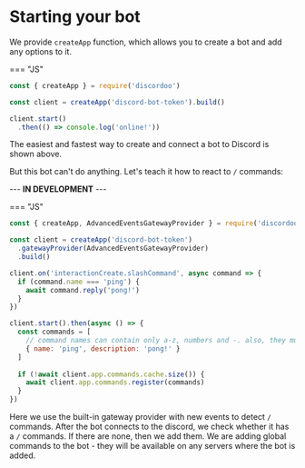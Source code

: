 # Starting your bot
We provide `createApp` function, which allows you to create a bot and add any options to it.

=== "JS"
```js
const { createApp } = require('discordoo')

const client = createApp('discord-bot-token').build()

client.start()
  .then(() => console.log('online!'))
```
The easiest and fastest way to create and connect a bot to Discord is shown above.

But this bot can't do anything. Let's teach it how to react to `/` commands:

--- **IN DEVELOPMENT** ---

=== "JS"

```js
const { createApp, AdvancedEventsGatewayProvider } = require('discordoo')

const client = createApp('discord-bot-token')
  .gatewayProvider(AdvancedEventsGatewayProvider)
  .build()

client.on('interactionCreate.slashCommand', async command => {
  if (command.name === 'ping') {
    await command.reply('pong!')
  }
})

client.start().then(async () => {
  const commands = [ 
    // command names can contain only a-z, numbers and -. also, they must be lower-case and up to 32 in length.
    { name: 'ping', description: 'pong!' }
  ]
  
  if (!await client.app.commands.cache.size()) {
    await client.app.commands.register(commands)
  }
})
```
Here we use the built-in gateway provider with new events to detect `/` commands.
After the bot connects to the discord, we check whether it has a `/` commands. If there are none, then we add them.
We are adding global commands to the bot - they will be available on any servers where the bot is added.

